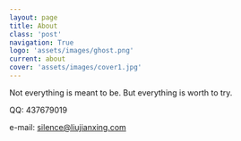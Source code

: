 ```yaml
---
layout: page
title: About
class: 'post'
navigation: True
logo: 'assets/images/ghost.png'
current: about
cover: 'assets/images/cover1.jpg'
---
```


Not everything is meant to be.
But everything is worth to try.

QQ: 437679019

e-mail: silence@liujianxing.com
